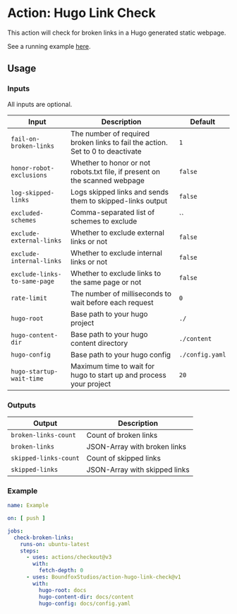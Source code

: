 # Action: Hugo Link Check 

This action will check for broken links in a Hugo generated static webpage.

See a running example [here](https://github.com/BoundfoxStudios/community-project/blob/develop/.github/workflows/documentation.yml).

## Usage

### Inputs

All inputs are optional.

| Input                        | Description                                                                    | Default         |
|------------------------------|--------------------------------------------------------------------------------|-----------------|
| `fail-on-broken-links`       | The number of required broken links to fail the action. Set to 0 to deactivate | `1`             |
| `honor-robot-exclusions`     | Whether to honor or not robots.txt file, if present on the scanned webpage     | `false`         |
| `log-skipped-links`          | Logs skipped links and sends them to skipped-links output                      | `false`         |
| `excluded-schemes`           | Comma-separated list of schemes to exclude                                     | ``              |
| `exclude-external-links`     | Whether to exclude external links or not                                       | `false`         |
| `exclude-internal-links`     | Whether to exclude internal links or not                                       | `false`         |
| `exclude-links-to-same-page` | Whether to exclude links to the same page or not                               | `false`         |
| `rate-limit`                 | The number of milliseconds to wait before each request                         | `0`             |
| `hugo-root`                  | Base path to your hugo project                                                 | `./`            |
| `hugo-content-dir`           | Base path to your hugo content directory                                       | `./content`     |
| `hugo-config`                | Base path to your hugo config                                                  | `./config.yaml` |
| `hugo-startup-wait-time`     | Maximum time to wait for hugo to start up and process your project             | `20`            |

### Outputs

| Output                | Description                   |
|-----------------------|-------------------------------|
| `broken-links-count`  | Count of broken links         |
| `broken-links`        | JSON-Array with broken links  |
| `skipped-links-count` | Count of skipped links        | 
| `skipped-links`       | JSON-Array with skipped links |

### Example

```yaml
name: Example

on: [ push ]

jobs:
  check-broken-links:
    runs-on: ubuntu-latest
    steps:
      - uses: actions/checkout@v3
        with:
          fetch-depth: 0
      - uses: BoundfoxStudios/action-hugo-link-check@v1
        with:
          hugo-root: docs
          hugo-content-dir: docs/content
          hugo-config: docs/config.yaml
```
